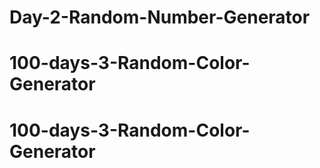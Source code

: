 # Day-2-Random-Number-Generator
# 100-days-3-Random-Color-Generator
# 100-days-3-Random-Color-Generator

